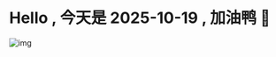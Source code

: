 
# Hello , 今天是 2025-10-19 , 加油鸭 🤭

![img](https://v1.jinrishici.com/all.svg?font-size=18&spacing=4)

